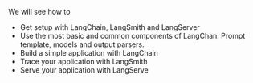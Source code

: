 We will see how to 
- Get setup with LangChain, LangSmith and LangServer
- Use the most basic and common components of LangChan: Prompt template, models and output parsers.
- Build a simple application with LangChain
- Trace your application with LangSmith 
- Serve your application with LangServe